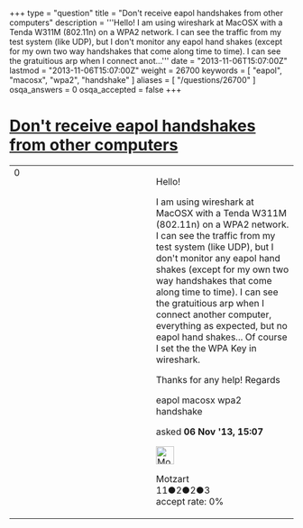 +++
type = "question"
title = "Don&#x27;t receive eapol handshakes from other computers"
description = '''Hello! I am using wireshark at MacOSX with a Tenda W311M (802.11n) on a WPA2 network. I can see the traffic from my test system (like UDP), but I don&#x27;t monitor any eapol hand shakes (except for my own two way handshakes that come along time to time). I can see the gratuitious arp when I connect anot...'''
date = "2013-11-06T15:07:00Z"
lastmod = "2013-11-06T15:07:00Z"
weight = 26700
keywords = [ "eapol", "macosx", "wpa2", "handshake" ]
aliases = [ "/questions/26700" ]
osqa_answers = 0
osqa_accepted = false
+++

<div class="headNormal">

# [Don't receive eapol handshakes from other computers](/questions/26700/dont-receive-eapol-handshakes-from-other-computers)

</div>

<div id="main-body">

<div id="askform">

<table id="question-table" style="width:100%;"><colgroup><col style="width: 50%" /><col style="width: 50%" /></colgroup><tbody><tr class="odd"><td style="width: 30px; vertical-align: top"><div class="vote-buttons"><div id="post-26700-score" class="post-score" title="current number of votes">0</div><div id="favorite-count" class="favorite-count"></div></div></td><td><div id="item-right"><div class="question-body"><p>Hello!</p><p>I am using wireshark at MacOSX with a Tenda W311M (802.11n) on a WPA2 network. I can see the traffic from my test system (like UDP), but I don't monitor any eapol hand shakes (except for my own two way handshakes that come along time to time). I can see the gratuitious arp when I connect another computer, everything as expected, but no eapol hand shakes... Of course I set the the WPA Key in wireshark.</p><p>Thanks for any help! Regards</p></div><div id="question-tags" class="tags-container tags">eapol macosx wpa2 handshake</div><div id="question-controls" class="post-controls"></div><div class="post-update-info-container"><div class="post-update-info post-update-info-user"><p>asked <strong>06 Nov '13, 15:07</strong></p><img src="https://secure.gravatar.com/avatar/b97f6d2d52bff3777f77d8207e9ccd88?s=32&amp;d=identicon&amp;r=g" class="gravatar" width="32" height="32" alt="Motzart&#39;s gravatar image" /><p>Motzart<br />
<span class="score" title="11 reputation points">11</span><span title="2 badges"><span class="badge1">●</span><span class="badgecount">2</span></span><span title="2 badges"><span class="silver">●</span><span class="badgecount">2</span></span><span title="3 badges"><span class="bronze">●</span><span class="badgecount">3</span></span><br />
<span class="accept_rate" title="Rate of the user&#39;s accepted answers">accept rate:</span> <span title="Motzart has no accepted answers">0%</span></p></div></div><div id="comments-container-26700" class="comments-container"></div><div id="comment-tools-26700" class="comment-tools"></div><div class="clear"></div><div id="comment-26700-form-container" class="comment-form-container"></div><div class="clear"></div></div></td></tr></tbody></table>

</div>

</div>

